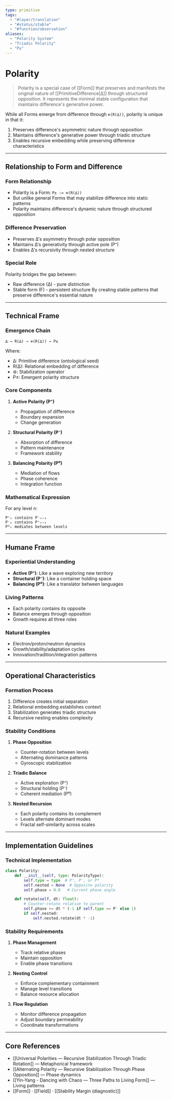 ```yaml
---
type: primitive
tags:
  - "#layer/translation"
  - "#status/stable"
  - "#function/observation"
aliases:
  - "Polarity System"
  - "Triadic Polarity"
  - "P±"
---
```


# Polarity

> Polarity is a special case of [[Form]] that preserves and manifests the original nature of [[PrimitiveDifference|∆]] through structured opposition. It represents the minimal stable configuration that maintains difference's generative power.

While all Forms emerge from difference through `⊚(R(∆))`, polarity is unique in that it:
1. Preserves difference's asymmetric nature through opposition
2. Maintains difference's generative power through triadic structure
3. Enables recursive embedding while preserving difference characteristics

---

## Relationship to Form and Difference

### Form Relationship
- Polarity is a Form: `P± := ⊚(R(∆))`
- But unlike general Forms that may stabilize difference into static patterns
- Polarity maintains difference's dynamic nature through structured opposition

### Difference Preservation
- Preserves ∆'s asymmetry through polar opposition
- Maintains ∆'s generativity through active pole (P⁺)
- Enables ∆'s recursivity through nested structure

### Special Role
Polarity bridges the gap between:
- Raw difference (∆) - pure distinction
- Stable form (F) - persistent structure
By creating stable patterns that preserve difference's essential nature

---

## Technical Frame

### Emergence Chain
```
∆ → R(∆) → ⊚(R(∆)) → P±
```

Where:
- ∆: Primitive difference (ontological seed)
- R(∆): Relational embedding of difference
- ⊚: Stabilization operator
- P±: Emergent polarity structure

### Core Components

1. **Active Polarity (P⁺)**
   - Propagation of difference
   - Boundary expansion
   - Change generation

2. **Structural Polarity (P⁻)**
   - Absorption of difference
   - Pattern maintenance
   - Framework stability

3. **Balancing Polarity (P⁰)**
   - Mediation of flows
   - Phase coherence
   - Integration function

### Mathematical Expression

For any level n:
```
P⁺ₙ contains P⁻ₙ₊₁
P⁻ₙ contains P⁺ₙ₊₁
P⁰ₙ mediates between levels
```

---

## Humane Frame

### Experiential Understanding

- **Active (P⁺)**: Like a wave exploring new territory
- **Structural (P⁻)**: Like a container holding space
- **Balancing (P⁰)**: Like a translator between languages

### Living Patterns

- Each polarity contains its opposite
- Balance emerges through opposition
- Growth requires all three roles

### Natural Examples

- Electron/proton/neutron dynamics
- Growth/stability/adaptation cycles
- Innovation/tradition/integration patterns

---

## Operational Characteristics

### Formation Process

1. Difference creates initial separation
2. Relational embedding establishes context
3. Stabilization generates triadic structure
4. Recursive nesting enables complexity

### Stability Conditions

1. **Phase Opposition**
   - Counter-rotation between levels
   - Alternating dominance patterns
   - Gyroscopic stabilization

2. **Triadic Balance**
   - Active exploration (P⁺)
   - Structural holding (P⁻)
   - Coherent mediation (P⁰)

3. **Nested Recursion**
   - Each polarity contains its complement
   - Levels alternate dominant modes
   - Fractal self-similarity across scales

---

## Implementation Guidelines

### Technical Implementation

```python
class Polarity:
    def __init__(self, type: PolarityType):
        self.type = type  # P⁺, P⁻, or P⁰
        self.nested = None  # Opposite polarity
        self.phase = 0.0   # Current phase angle

    def rotate(self, dt: float):
        # Counter-rotate relative to parent
        self.phase += dt * (-1 if self.type == P⁻ else 1)
        if self.nested:
            self.nested.rotate(dt * -1)
```

### Stability Requirements

1. **Phase Management**
   - Track relative phases
   - Maintain opposition
   - Enable phase transitions

2. **Nesting Control**
   - Enforce complementary containment
   - Manage level transitions
   - Balance resource allocation

3. **Flow Regulation**
   - Monitor difference propagation
   - Adjust boundary permeability
   - Coordinate transformations

---

## Core References

- [[Universal Polarities — Recursive Stabilization Through Triadic Rotation]] — Metaphorical framework
- [[Alternating Polarity — Recursive Stabilization Through Phase Opposition]] — Phase dynamics
- [[Yin-Yang - Dancing with Chaos — Three Paths to Living Form]] — Living patterns
- [[Form]] · [[Field]] · [[Stability Margin (diagnostic)]]
